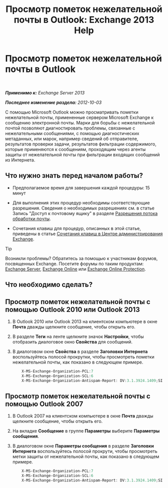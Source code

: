 ﻿---
title: 'Просмотр пометок нежелательной почты в Outlook: Exchange 2013 Help'
TOCTitle: Просмотр пометок нежелательной почты в Outlook
ms:assetid: cddb5dbf-ad1e-471c-9fc8-28ddcf7ec1d0
ms:mtpsurl: https://technet.microsoft.com/ru-ru/library/Bb124595(v=EXCHG.150)
ms:contentKeyID: 50489095
ms.date: 05/22/2018
mtps_version: v=EXCHG.150
ms.translationtype: MT
---

# Просмотр пометок нежелательной почты в Outlook

 

_**Применимо к:** Exchange Server 2013_

_**Последнее изменение раздела:** 2012-10-03_

С помощью Microsoft Outlook можно просматривать пометки нежелательной почты, примененные сервером Microsoft Exchange к сообщению электронной почты. Марки для борьбы с нежелательной почтой позволяют диагностировать проблемы, связанные с нежелательными сообщениями, с помощью диагностических метаданных, или марок, например сведений об отправителе, результатов проверки задачи, результатов фильтрации содержимого, которые применяются к сообщениям, проходящим через агенты защиты от нежелательной почты при фильтрации входящих сообщений из Интернета.

## Что нужно знать перед началом работы?

  - Предполагаемое время для завершения каждой процедуры: 15 минут

  - Для выполнения этих процедур необходимы соответствующие разрешения. Сведения о необходимых разрешениях см. в статье Запись "Доступ к почтовому ящику" в разделе [Разрешения потока обработки почты](mail-flow-permissions-exchange-2013-help.md).

  - Сочетания клавиш для процедур, описанных в этой статье, приведены в статье [Сочетания клавиш в Центре администрирования Exchange](keyboard-shortcuts-in-the-exchange-admin-center-exchange-online-protection-help.md).

> [!TIP]  
> Возникли проблемы? Обратитесь за помощью к участникам форумов, посвященных Exchange. Посетите форумы по таким продуктам: <a href="https://go.microsoft.com/fwlink/p/?linkid=60612">Exchange Server</a>, <a href="https://go.microsoft.com/fwlink/p/?linkid=267542">Exchange Online</a> или <a href="https://go.microsoft.com/fwlink/p/?linkid=285351">Exchange Online Protection</a>.


## Что необходимо сделать?

## Просмотр пометок нежелательной почты с помощью Outlook 2010 или Outlook 2013

1.  В Outlook 2010 или Outlook 2013 на клиентском компьютере в окне **Почта** дважды щелкните сообщение, чтобы открыть его.

2.  В разделе **Теги** на ленте щелкните значок **Настройки**, чтобы отобразить диалоговое окно **Свойства** для сообщений.

3.  В диалоговом окне **Свойства** в разделе **Заголовки Интернета** воспользуйтесь полосой прокрутки, чтобы просмотреть пометки нежелательной почты, как показано в следующем примере.
    
    ```powershell
        X-MS-Exchange-Organization-PCL:7
        X-MS-Exchange-Organization-SCL:6
        X-MS-Exchange-Organization-Antispam-Report: DV:3.1.3924.1409;SID:SenderIDStatus Fail;PCL:PhishingLevel SUSPICIOUS;CW:CustomList;PP:Presolved;TIME:TimeBasedFeatures
    ```
    
## Просмотр пометок нежелательной почты с помощью Outlook 2007

1.  В Outlook 2007 на клиентском компьютере в окне **Почта** дважды щелкните сообщение, чтобы открыть его.

2.  На вкладке **Сообщение** в группе **Параметры** выберите **Параметры сообщения**.

3.  В диалоговом окне **Параметры сообщения** в разделе **Заголовки Интернета** воспользуйтесь полосой прокрути, чтобы просмотреть метки защиты от нежелательной почты, как показано в следующем примере.

    ```powershell
        X-MS-Exchange-Organization-PCL:7
        X-MS-Exchange-Organization-SCL:6
        X-MS-Exchange-Organization-Antispam-Report: DV:3.1.3924.1409;SID:SenderIDStatus Fail;PCL:PhishingLevel SUSPICIOUS;CW:CustomList;PP:Presolved;TIME:TimeBasedFeatures
    ```
    
